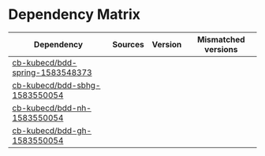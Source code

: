 # Dependency Matrix

Dependency | Sources | Version | Mismatched versions
---------- | ------- | ------- | -------------------
[cb-kubecd/bdd-spring-1583548373](https://github.com/cb-kubecd/bdd-spring-1583548373.git) |  | []() | 
[cb-kubecd/bdd-sbhg-1583550054](https://github.com/cb-kubecd/bdd-sbhg-1583550054.git) |  | []() | 
[cb-kubecd/bdd-nh-1583550054](https://github.com/cb-kubecd/bdd-nh-1583550054.git) |  | []() | 
[cb-kubecd/bdd-gh-1583550054](https://github.com/cb-kubecd/bdd-gh-1583550054.git) |  | []() | 
